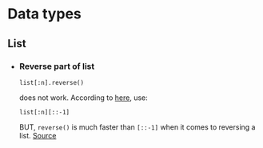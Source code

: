# Data types
## List
* ### Reverse part of list
  ```
  list[:n].reverse()
  ```
  does not work.
  According to [here](https://stackoverflow.com/a/40823118/10551119), use:
  ```
  list[:n][::-1]
  ```
  BUT, `reverse()` is much faster than `[::-1]` when it comes to reversing a list. [Source](https://leetcode.com/problems/n-ary-tree-preorder-traversal/discuss/148867/Python-short-iterative-solution-beats-100-66-ms-faster-than-fastest-!/198287)
